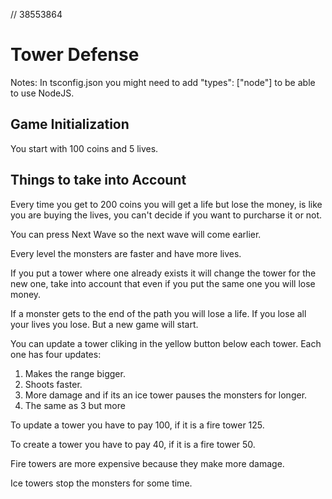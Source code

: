 // 38553864

# Tower Defense

Notes: In tsconfig.json you might need to add "types": ["node"] to be able to use NodeJS.

## Game Initialization

You start with 100 coins and 5 lives.

## Things to take into Account

Every time you get to 200 coins you will get a life but lose the money, is like you are buying the lives, you can't decide if you want to purcharse it or not.

You can press Next Wave so the next wave will come earlier.

Every level the monsters are faster and have more lives.

If you put a tower where one already exists it will change the tower for the new one, take into account that even if you put the same one you will lose money.

If a monster gets to the end of the path you will lose a life. If you lose all your lives you lose. But a new game will start.

You can update a tower cliking in the yellow button below each tower. Each one has four updates: 
1. Makes the range bigger.
2. Shoots faster.
3. More damage and if its an ice tower pauses the monsters for longer.
4. The same as 3 but more

To update a tower you have to pay 100, if it is a fire tower 125.

To create a tower you have to pay 40, if it is a fire tower 50.

Fire towers are more expensive because they make more damage.

Ice towers stop the monsters for some time.
